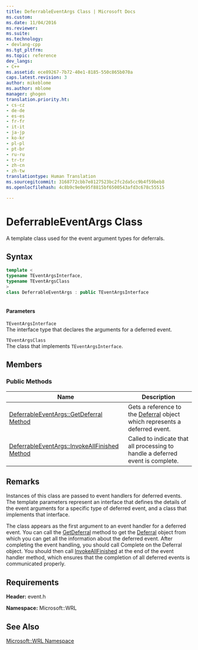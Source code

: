 ```yaml
---
title: DeferrableEventArgs Class | Microsoft Docs
ms.custom: 
ms.date: 11/04/2016
ms.reviewer: 
ms.suite: 
ms.technology:
- devlang-cpp
ms.tgt_pltfrm: 
ms.topic: reference
dev_langs:
- C++
ms.assetid: ece89267-7b72-40e1-8185-550c865b070a
caps.latest.revision: 3
author: mikeblome
ms.author: mblome
manager: ghogen
translation.priority.ht:
- cs-cz
- de-de
- es-es
- fr-fr
- it-it
- ja-jp
- ko-kr
- pl-pl
- pt-br
- ru-ru
- tr-tr
- zh-cn
- zh-tw
translationtype: Human Translation
ms.sourcegitcommit: 3168772cbb7e8127523bc2fc2da5cc9b4f59beb8
ms.openlocfilehash: 4c8b9c9e0e95f8815bf6500543afd3c678c55515

---
```

# DeferrableEventArgs Class
A template class used for the event argument types for deferrals.  
  
## Syntax  
  
```cpp  
template <  
typename TEventArgsInterface,  
typename TEventArgsClass  
>  
class DeferrableEventArgs : public TEventArgsInterface  
  
```  
  
#### Parameters  
 `TEventArgsInterface`  
 The interface type that declares the arguments for a deferred event.  
  
 `TEventArgsClass`  
 The class that implements `TEventArgsInterface`.  
  
## Members  
  
### Public Methods  
  
|Name|Description|  
|----------|-----------------|  
|[DeferrableEventArgs::GetDeferral Method](../windows/deferrableeventargs-getdeferral-method.md)|Gets a reference to the [Deferral](http://go.microsoft.com/fwlink/?LinkId=526520) object which represents a deferred event.|  
|[DeferrableEventArgs::InvokeAllFinished Method](../windows/deferrableeventargs-invokeallfinished-method.md)|Called to indicate that all processing to handle a deferred event is complete.|  
  
## Remarks  
 Instances of this class are passed to event handlers for deferred events. The template parameters represent an interface that defines the details of the event arguments for a specific type of deferred event, and a class that implements that interface.  
  
 The class appears as the first argument to an event handler for a deferred event. You can call the [GetDeferral](../windows/deferrableeventargs-getdeferral-method.md) method to get the [Deferral](http://go.microsoft.com/fwlink/?LinkId=526520) object from which you can get all the information about the deferred event. After completing the event handling, you should call Complete on the Deferral object. You should then call [InvokeAllFinished](../windows/deferrableeventargs-invokeallfinished-method.md) at the end of the event handler method, which ensures that the completion of all deferred events is communicated properly.  
  
## Requirements  
 **Header:** event.h  
  
 **Namespace:** Microsoft::WRL  
  
## See Also  
 [Microsoft::WRL Namespace](../windows/microsoft-wrl-namespace.md)


<!--HONumber=Jan17_HO1-->


